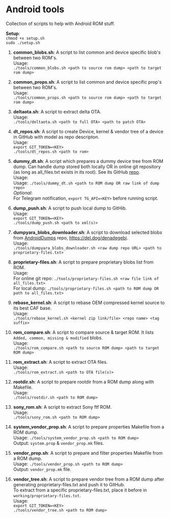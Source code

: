 
# Android tools
Collection of scripts to help with Android ROM stuff.  
  
**Setup**:  
`chmod +x setup.sh`  
`sudo ./setup.sh`
  
1. **common_blobs.sh**: A script to list common and device specific blob's between two ROM's.  
Usage:  
`./tools/common_blobs.sh <path to source rom dump> <path to target rom dump>`

2. **common_props.sh**: A script to list common and device specific prop's between two ROM's.  
Usage:  
`./tools/common_props.sh <path to source rom dump> <path to target rom dump>`

3. **deltaota.sh**: A script to extract delta OTA.  
Usage:   
`./tools/deltaota.sh <path to full OTA> <path to patch OTA>`

4. **dt_repos.sh**: A script to create Device, kernel & vendor tree of a device in GitHub with model as repo descripton.  
Usage:  
`export GIT_TOKEN=<KEY>`  
`./tools/dt_repos.sh <path to rom>`

5. **dummy_dt.sh**: A script which prepares a dummy device tree from ROM dump. Can handle dump stored both locally OR in online git repository (as long as all_files.txt exists in its root). See its GitHub [repo](https://github.com/ShivamKumarJha/Dummy_DT/).  
Usage:  
Usage: `./tools/dummy_dt.sh <path to ROM dump OR raw link of dump repo>`  
*Optional*:  
For Telegram notification, `export TG_API=<KEY>` before running script.

6. **dump_push.sh**: A script to push local dump to GitHib.  
Usage:  
`export GIT_TOKEN=<KEY>`  
`./tools/dump_push.sh <path to xml(s)>`

7. **dumpyara_blobs_downloader.sh**: A script to download selected blobs from [AndroidDumps](https://github.com/AndroidDumps) repo, https://del.dog/denadegebi.  
Usage:  
`./tools/dumpyara_blobs_downloader.sh <raw dump repo URL> <path to proprietary-files.txt>`

8. **proprietary-files.sh**: A script to prepare proprietary blobs list from ROM.  
Usage:  
For online git repo: `./tools/proprietary-files.sh <raw file link of all_files.txt>`  
For local dump: `./tools/proprietary-files.sh <path to ROM dump OR path to all_files.txt>`

9. **rebase_kernel.sh**: A script to rebase OEM compressed kernel source to its best CAF base.  
Usage:  
`./tools/rebase_kernel.sh <kernel zip link/file> <repo name> <tag suffix>`

10. **rom_compare.sh**: A script to compare source & target ROM. It lists `Added, common, missing & modified` blobs.  
Usage:  
`./tools/rom_compare.sh <path to source ROM dump> <path to target ROM dump>`

11. **rom_extract.sh**: A script to extract OTA files.  
Usage:  
`./tools/rom_extract.sh <path to OTA file(s)>`

12. **rootdir.sh**: A script to prepare rootdir from a ROM dump along with Makefile.  
Usage:  
`./tools/rootdir.sh <path to ROM dump>`

13. **sony_rom.sh**: A script to extract Sony ftf ROM.  
Usage:  
`./tools/sony_rom.sh <path to ROM dump>`

14. **system_vendor_prop.sh**: A script to prepare properties Makefile from a ROM dump.  
Usage: `./tools/system_vendor_prop.sh <path to ROM dump>`  
Output: `system.prop` & `vendor_prop.mk` files.  

15. **vendor_prop.sh**: A script to prepare and filter properties Makefile from a ROM dump.  
Usage: `./tools/vendor_prop.sh <path to ROM dump>`  
Output: `vendor_prop.mk` file.  

16. **vendor_tree.sh**: A script to prepare vendor tree from a ROM dump after generating proprietary-files.txt and push it to GitHub.  
To extract from a specific proprietary-files.txt, place it before in `working/proprietary-files.txt`.  
Usage:  
`export GIT_TOKEN=<KEY>`  
`./tools/vendor_tree.sh <path to ROM dump>`  
